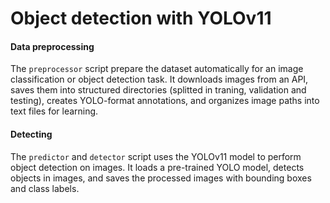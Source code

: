 # Object detection with YOLOv11

#### Data preprocessing
The `preprocessor` script prepare the dataset automatically for an image classification or object detection task. It downloads images from an API, saves them into structured directories (splitted in traning, validation and testing), creates YOLO-format annotations, and organizes image paths into text files for learning.

#### Detecting
The `predictor` and `detector` script uses the YOLOv11 model to perform object detection on images. It loads a 
pre-trained YOLO model, detects objects in images, and saves the processed images with bounding boxes and class labels.
 
